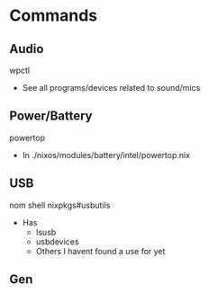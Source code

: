 # Commands

## Audio
wpctl
- See all programs/devices related to sound/mics

## Power/Battery
powertop
- In ./nixos/modules/battery/intel/powertop.nix

## USB
nom shell nixpkgs#usbutils
- Has
    - lsusb
    - usbdevices
    - Others I havent found a use for yet

## Gen

